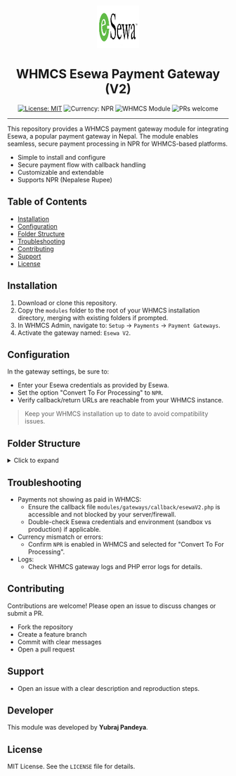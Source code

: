 <!--
  Enhanced README with animations, badges, and improved structure
-->

<div align="center">
  <img src="modules/gateways/esewaV2/logo.png" alt="Esewa WHMCS Logo" width="96" height="96" />
  
  <h1>WHMCS Esewa Payment Gateway (V2)</h1>


  <p>
    <a href="#license"><img src="https://img.shields.io/badge/License-MIT-green.svg" alt="License: MIT"></a>
    <img src="https://img.shields.io/badge/Currency-NPR-0f9d58" alt="Currency: NPR">
    <img src="https://img.shields.io/badge/WHMCS-Module-29ABE2" alt="WHMCS Module">
    <img src="https://img.shields.io/badge/PRs-welcome-brightgreen.svg" alt="PRs welcome">
  </p>
</div>

---

This repository provides a WHMCS payment gateway module for integrating Esewa, a popular payment gateway in Nepal. The module enables seamless, secure payment processing in NPR for WHMCS-based platforms.

- Simple to install and configure
- Secure payment flow with callback handling
- Customizable and extendable
- Supports NPR (Nepalese Rupee)

## Table of Contents
- [Installation](#installation)
- [Configuration](#configuration)
- [Folder Structure](#folder-structure)
- [Troubleshooting](#troubleshooting)
- [Contributing](#contributing)
- [Support](#support)
- [License](#license)


## Installation

1. Download or clone this repository.
2. Copy the `modules` folder to the root of your WHMCS installation directory, merging with existing folders if prompted.
3. In WHMCS Admin, navigate to: `Setup` → `Payments` → `Payment Gateways`.
4. Activate the gateway named: `Esewa V2`.

## Configuration

In the gateway settings, be sure to:

- Enter your Esewa credentials as provided by Esewa.
- Set the option "Convert To For Processing" to `NPR`.
- Verify callback/return URLs are reachable from your WHMCS instance.

> Keep your WHMCS installation up to date to avoid compatibility issues.

## Folder Structure

<details>
<summary>Click to expand</summary>

```
modules/
  gateways/
    esewaV2.php
    callback/
      esewaV2.php
    esewaV2/
      helpers.php
      init.php
      logo.png
      whmcs.json
```

</details>

## Troubleshooting

- Payments not showing as paid in WHMCS:
  - Ensure the callback file `modules/gateways/callback/esewaV2.php` is accessible and not blocked by your server/firewall.
  - Double-check Esewa credentials and environment (sandbox vs production) if applicable.
- Currency mismatch or errors:
  - Confirm `NPR` is enabled in WHMCS and selected for "Convert To For Processing".
- Logs:
  - Check WHMCS gateway logs and PHP error logs for details.

## Contributing

Contributions are welcome! Please open an issue to discuss changes or submit a PR.

- Fork the repository
- Create a feature branch
- Commit with clear messages
- Open a pull request

## Support

- Open an issue with a clear description and reproduction steps.


## Developer

This module was developed by **Yubraj Pandeya**.

## License

MIT License. See the `LICENSE` file for details.
